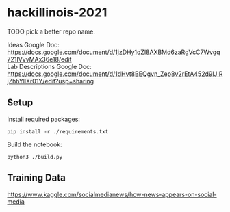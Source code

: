 # hackillinois-2021

TODO pick a better repo name.

Ideas Google Doc: https://docs.google.com/document/d/1jzDHy1qZl8AXBMd6zaRgVcC7Wvgq721IVvvMAx36e18/edit <br>
Lab Descriptions Google Doc: https://docs.google.com/document/d/1dHvt8BEQgvn_Zep8v2rEtA452d9lJIRjZhhYllXr01Y/edit?usp=sharing

## Setup

Install required packages:

```
pip install -r ./requirements.txt
```

Build the notebook:

```
python3 ./build.py
```

## Training Data

<https://www.kaggle.com/socialmedianews/how-news-appears-on-social-media>
